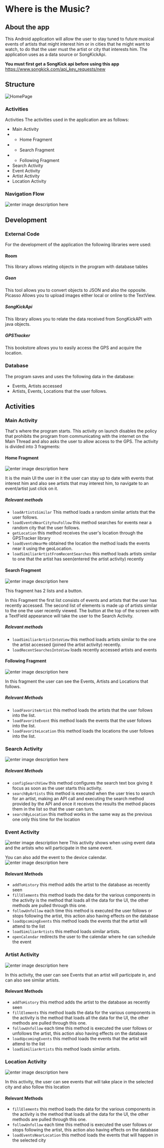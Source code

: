 # Where is the Music?

## About the app

This Android application will allow the user to stay tuned to future musical events of artists that might interest him or in cities that he might want to watch, to do that the user must the artist or city that interests him.
The application uses as a data source or SongKickApi.

**You must first get a SongKick api before using this app**
https://www.songkick.com/api_key_requests/new

## Structure

![HomePage](https://github.com/wsalvaterra-ua/EventsFinder/blob/master/Photos/Screenshot_2022-06-29-16-18-39-46_deceeed0c1ece1f88ef7a10e86bf50a6.jpg?raw=true)

### Activities

Activities
The activities used in the application are as follows:

 - Main Activity
- - Home Fragment
- - Search Fragment
- - Following Fragment
- Search Activity
- Event Activity
- Artist Activity
- Location Activity

### Navigation Flow
![enter image description here](https://github.com/wsalvaterra-ua/EventsFinder/blob/master/Photos/Untitled%20Diagram.jpg?raw=true)

## Development
### External Code
For the development of the application the following libraries were used:
#### Room
This library allows relating objects in the program with database tables
##### Gson
This tool allows you to convert objects to JSON and also the opposite.
Picasso
Allows you to upload images either local or online to the TextView.
##### SongKickApi
This library allows you to relate the data received from SongKickAPI with java objects.
##### GPSTracker
This bookstore allows you to easily access the GPS and acquire the location.
### Database
The program saves and uses the following data in the database:
- Events, Artists accessed
- Artists, Events, Locations that the user follows.
## Activities

### Main Activity
That's where the program starts.
This activity on launch disables the policy that prohibits the program from communicating with the internet on the Main Thread and also asks the user to allow access to the GPS.
The activity is divided into 3 fragments:
#### Home Fragment
![enter image description here](https://github.com/wsalvaterra-ua/EventsFinder/blob/master/Photos/Screenshot_2022-06-29-17-01-04-26_deceeed0c1ece1f88ef7a10e86bf50a6.jpg?raw=true)

It is the main UI the user in it the user can stay up to date with events that interest him and also see artists that may interest him, to navigate to an event/artist just click on it.
##### Relevant methods
- `loadArtistsSimilar` This method loads a random similar artists that the user follows.
- `loadEventsNearCityYouFollow` this method searches for events near a random city that the user follows.
- `getLocation` this method receives the user's location through the GPSTracker library
- `loadEventsNearMe` obtained the location the method loads the events near it using the geoLocation.
- `loadSimiliarArtistFromRecentSearches` this method loads artists similar to one that the artist has seen(entered the artist activity) recently

#### Search Fragment

![enter image description here](https://github.com/wsalvaterra-ua/EventsFinder/blob/master/Photos/Screenshot_2022-06-29-17-01-08-48_deceeed0c1ece1f88ef7a10e86bf50a6.jpg?raw=true)

This fragment has 2 lists and a button.

In this Fragment the first list consists of events and artists that the user has recently accessed.
The second list of elements is made up of artists similar to the one the user recently viewed.
The button at the top of the screen with a TextField appearance will take the user to the Search Activity.

##### Relevant methods
-  `loadSimiliarArtistIntoView` this method loads artists similar to the one the artist accessed (joined the artist activity) recently.
- `loadRecentSearchesIntoView` loads recently accessed artists and events
#### Following Fragment
![enter image description here](https://github.com/wsalvaterra-ua/EventsFinder/blob/master/Photos/Screenshot_2022-06-29-17-01-14-24_deceeed0c1ece1f88ef7a10e86bf50a6.jpg?raw=true)

In this fragment the user can see the Events, Artists and Locations that follows.
##### Relevant Methods
- `loadFavoriteArtist` this method loads the artists that the user follows into the list.
- `loadFavoriteEvent` this method loads the events that the user follows into the list.
- `loadFavoriteLocation` this method loads the locations the user follows into the list.

### Search Activity

![enter image description here](https://github.com/wsalvaterra-ua/EventsFinder/blob/master/Photos/Screenshot_2022-06-29-18-25-11-00_deceeed0c1ece1f88ef7a10e86bf50a6.jpg?raw=true)

##### Relevant Methods
- `configSearchView` this method configures the search text box giving it focus as soon as the user starts this activity.
- `searchByArtists` this method is executed when the user tries to search for an artist, making an API call and executing the search method provided by the API and once it receives the results the method places them in the list so that the user can turn.
- `searchByLocation` this method works in the same way as the previous one only this time for the location
### Event Activity
![enter image description here](https://github.com/wsalvaterra-ua/EventsFinder/blob/master/Photos/Screenshot_2022-06-29-17-01-26-75_deceeed0c1ece1f88ef7a10e86bf50a6.jpg?raw=true)
This activity shows when using event data and the artists who will participate in the same event. 

You can also add the event to the device calendar.
![enter image description here](https://github.com/wsalvaterra-ua/EventsFinder/blob/master/Photos/Screenshot_2022-06-29-18-49-29-04_3481fdfaf807158df2e382fd7e3ae703.jpg?raw=true)

#### Relevant Methods
- `addToHistory` this method adds the artist to the database as recently seen
- `fillElements` this method loads the data for the various components in the activity is the method that loads all the data for the UI, the other methods are pulled through this one.
- `followUnfollow` each time this method is executed the user follows or stops following the artist, this action also having effects on the database
- `loadUpcomingEvents` this method loads the events that the artist will attend to the list
- `loadSimiliarArtists` this method loads similar artists.
- `openCalendar` redirects the user to the calendar where he can schedule the event


### Artist Activity
![enter image description here](https://github.com/wsalvaterra-ua/EventsFinder/blob/master/Photos/Screenshot_2022-06-29-18-37-00-86_deceeed0c1ece1f88ef7a10e86bf50a6.jpg?raw=true)

In this activity, the user can see Events that an artist will participate in, and can also see similar artists.
#### Relevant Methods
- `addToHistory` this method adds the artist to the database as recently seen
- `fillElements` this method loads the data for the various components in the activity is the method that loads all the data for the UI, the other methods are pulled through this one.
- `followUnfollow` each time this method is executed the user follows or unfollows the artist, this action also having effects on the database
- `loadUpcomingEvents` this method loads the events that the artist will attend to the list
- `loadSimiliarArtists` this method loads similar artists.

### Location Activity

![enter image description here](https://github.com/wsalvaterra-ua/EventsFinder/blob/master/Photos/Screenshot_2022-06-29-18-54-21-96_deceeed0c1ece1f88ef7a10e86bf50a6.jpg?raw=true)

In this activity, the user can see events that will take place in the selected city and also follow this location
#### Relevant Methods
- `fillElements` this method loads the data for the various components in the activity is the method that loads all the data for the UI, the other methods are pulled through this one.
- `followUnfollow` each time this method is executed the user follows or stops following the artist, this action also having effects on the database
- `loadEventsNearLocation` this method loads the events that will happen in the selected city

